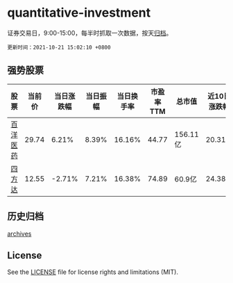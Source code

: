 # quantitative-investment

证券交易日，9:00-15:00，每半时抓取一次数据，按天[归档](archives)。

`更新时间：2021-10-21 15:02:10 +0800`

## 强势股票

|股票|当前价|当日涨跌幅|当日振幅|当日换手率|市盈率TTM|总市值|近10日涨跌幅|
|----|----|----|----|----|----|----|----|
|[百洋医药](https://xueqiu.com/S/SZ301015)|29.74|6.21%|8.39%|16.16%|44.77|156.11亿|20.31%|
|[四方达](https://xueqiu.com/S/SZ300179)|12.55|-2.71%|7.21%|16.38%|74.89|60.9亿|24.38%|

## 历史归档

[archives](archives)

## License

See the [LICENSE](LICENSE) file for license rights and limitations (MIT).